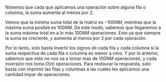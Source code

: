 Notemos que cada que aplicamos una operación sobre alguna fila o columna, la suma aumenta al menos por 2.

Vemos que la mínima suma total de la matriz es $-100NM$, mientras que la máxima suma posible es $100NM$.
De este modo, sabemos que llegaremos a la suma máxima total en a lo más $100NM$ operaciones.
Esto ya que siempre la suma es creciente, y aumenta al menos por 2 por cada operación.

Por lo tanto, solo basta invertir los signos de cada fila y cada columna si la suma respectiva de cada fila o columna es menor a cero.
Y por lo anterior, sabemos que esto no nos va a tomar mas de $100NM$ operaciones, y cada inversión nos toma $O(n)$ operaciones.
Para restaurar la respuesta, solo basta con imprimir las filas y columnas a las cuales les aplicamos una cantidad impar de operaciones.
